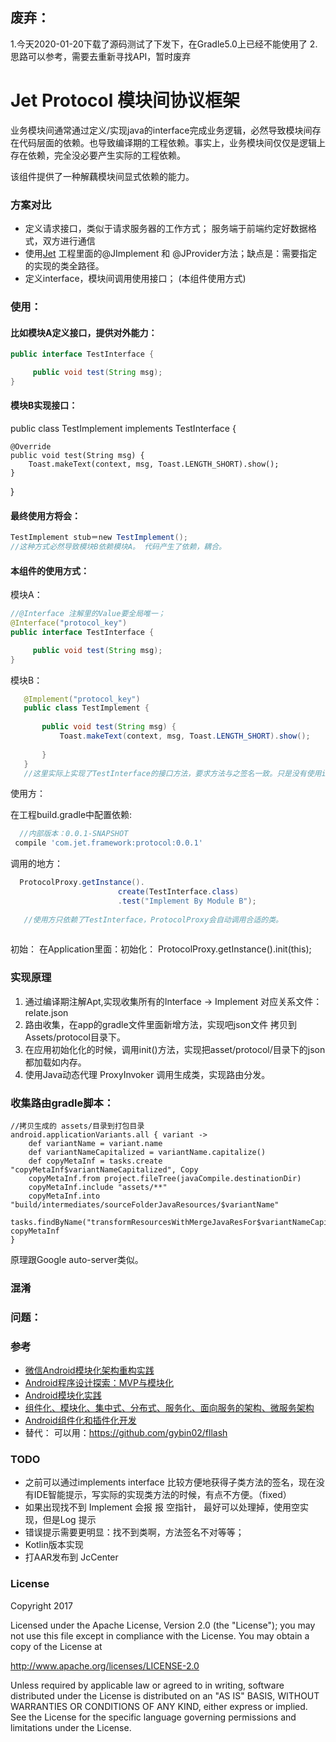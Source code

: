 ## 废弃：
1.今天2020-01-20下载了源码测试了下发下，在Gradle5.0上已经不能使用了
2.思路可以参考，需要去重新寻找API，暂时废弃

# Jet Protocol 模块间协议框架

业务模块间通常通过定义/实现java的interface完成业务逻辑，必然导致模块间存在代码层面的依赖。也导致编译期的工程依赖。事实上，业务模块间仅仅是逻辑上存在依赖，完全没必要产生实际的工程依赖。

该组件提供了一种解藕模块间显式依赖的能力。


### 方案对比
 * 定义请求接口，类似于请求服务器的工作方式； 服务端于前端约定好数据格式，双方进行通信
 * 使用[Jet](https://github.com/gybin02/Jet) 工程里面的@JImplement 和 @JProvider方法；缺点是：需要指定的实现的类全路径。
 * 定义interface，模块间调用使用接口； (本组件使用方式)
 
### 使用：

#### 比如模块A定义接口，提供对外能力：
```java
public interface TestInterface {

     public void test(String msg);
}
```
#### 模块B实现接口：
public class TestImplement implements TestInterface {

    @Override
    public void test(String msg) {
        Toast.makeText(context, msg, Toast.LENGTH_SHORT).show();
    }
}
#### 最终使用方将会：
```java
TestImplement stub＝new TestImplement();
//这种方式必然导致模块B依赖模块A。 代码产生了依赖，耦合。
```
#### 本组件的使用方式：
模块A：
```java
//@Interface 注解里的Value要全局唯一；
@Interface("protocol_key")
public interface TestInterface {

     public void test(String msg);
}
```
模块B：
```java
   @Implement("protocol_key")
   public class TestImplement {
   
       public void test(String msg) {
           Toast.makeText(context, msg, Toast.LENGTH_SHORT).show();
   
       }
   }
   //这里实际上实现了TestInterface的接口方法，要求方法与之签名一致。只是没有使用implements关键字。
 ```
使用方：

在工程build.gradle中配置依赖:
 ```groovy
   //内部版本：0.0.1-SNAPSHOT
  compile 'com.jet.framework:protocol:0.0.1'
  ```
调用的地方：
```java
  ProtocolProxy.getInstance().
                        create(TestInterface.class)
                        .test("Implement By Module B");
  
   //使用方只依赖了TestInterface，ProtocolProxy会自动调用合适的类。
                                
 ```
 初始：
 在Application里面：初始化：
         ProtocolProxy.getInstance().init(this);

### 实现原理
1. 通过编译期注解Apt,实现收集所有的Interface ->  Implement 对应关系文件：relate.json 
2. 路由收集，在app的gradle文件里面新增方法，实现吧json文件 拷贝到 Assets/protocol目录下。
3. 在应用初始化化的时候，调用init()方法，实现把asset/protocol/目录下的json都加载如内存。
3. 使用Java动态代理 ProxyInvoker 调用生成类，实现路由分发。

### 收集路由gradle脚本：
```
//拷贝生成的 assets/目录到打包目录
android.applicationVariants.all { variant ->
    def variantName = variant.name
    def variantNameCapitalized = variantName.capitalize()
    def copyMetaInf = tasks.create "copyMetaInf$variantNameCapitalized", Copy
    copyMetaInf.from project.fileTree(javaCompile.destinationDir)
    copyMetaInf.include "assets/**"
    copyMetaInf.into "build/intermediates/sourceFolderJavaResources/$variantName"
    tasks.findByName("transformResourcesWithMergeJavaResFor$variantNameCapitalized").dependsOn copyMetaInf
}
```
原理跟Google auto-server类似。

### 混淆
### 问题：

### 参考
- [微信Android模块化架构重构实践](https://mp.weixin.qq.com/s/mkhCzeoLdev5TyO6DqHEdw)
- [Android程序设计探索：MVP与模块化](http://www.jianshu.com/p/fb057953131e)
- [Android模块化实践](http://www.jianshu.com/p/e812595b5873)
- [组件化、模块化、集中式、分布式、服务化、面向服务的架构、微服务架构
](http://www.hollischuang.com/archives/1628)
- [Android组件化和插件化开发](http://dahei.me/2016/06/30/Android%E7%BB%84%E4%BB%B6%E5%8C%96%E5%92%8C%E6%8F%92%E4%BB%B6%E5%8C%96%E5%BC%80%E5%8F%91/)
- 替代： 可以用：https://github.com/gybin02/fllash

### TODO
- 之前可以通过implements interface 比较方便地获得子类方法的签名，现在没有IDE智能提示，写实际的实现类方法的时候，有点不方便。（fixed）
- 如果出现找不到 Implement 会报 报 空指针， 最好可以处理掉，使用空实现，但是Log 提示
- 错误提示需要更明显：找不到类啊，方法签名不对等等；
- Kotlin版本实现
- 打AAR发布到 JcCenter

### License

Copyright 2017 

Licensed under the Apache License, Version 2.0 (the "License");
you may not use this file except in compliance with the License.
You may obtain a copy of the License at

   http://www.apache.org/licenses/LICENSE-2.0

Unless required by applicable law or agreed to in writing, software
distributed under the License is distributed on an "AS IS" BASIS,
WITHOUT WARRANTIES OR CONDITIONS OF ANY KIND, either express or implied.
See the License for the specific language governing permissions and
limitations under the License.

